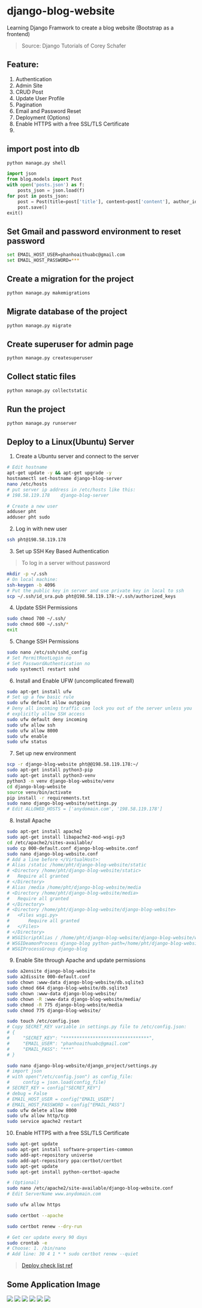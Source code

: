 # django-blog-website
Learning Django Framwork to create a blog website (Bootstrap as a frontend)
> Source: Django Tutorials of Corey Schafer
## Feature:
1. Authentication
2. Admin Site
3. CRUD Post
4. Update User Profile
5. Pagination
6. Email and Password Reset
7. Deployment (Options)
8. Enable HTTPS with a free SSL/TLS Certificate
9. 

## import post into db
```bash
python manage.py shell
```

```python
import json
from blog.models import Post
with open('posts.json') as f:
    posts_json = json.load(f)
for post in posts_json:
    post = Post(title=post['title'], content=post['content'], author_id=post['user_id'])
    post.save()
exit()
```

## Set Gmail and password environment to reset password

```bash
set EMAIL_HOST_USER=phanhoaithuabc@gmail.com
set EMAIL_HOST_PASSWORD=***
```

## Create a migration for the project

```bash
python manage.py makemigrations
```

## Migrate database of the project

```bash
python manage.py migrate
```

## Create superuser for admin page

```bash
python manage.py createsuperuser
```
## Collect static files

```bash
python manage.py collectstatic
```
## Run the project

```bash
python manage.py runserver
```

## Deploy to a Linux(Ubuntu) Server
1. Create a Ubuntu server and connect to the server
```bash
# Edit hostname
apt-get update -y && apt-get upgrade -y
hostnamectl set-hostname django-blog-server
nano /etc/hosts
# put server ip address in /etc/hosts like this:
# 198.58.119.178    django-blog-server

# Create a new user
adduser pht
adduser pht sudo
```
2. Log in with new user
```bash
ssh pht@198.58.119.178
```
3. Set up SSH Key Based Authentication
> To log in a server without password
```bash
mkdir -p ~/.ssh
# On local machine:
ssh-keygen -b 4096
# Put the public key in server and use private key in local to ssh
scp ~/.ssh/id_sra.pub pht@198.58.119.178:~/.ssh/authorized_keys
```
4. Update SSH Permissions
```bash
sudo chmod 700 ~/.ssh/
sudo chmod 600 ~/.ssh/*
exit
```
5. Change SSH Permissions
```bash
sudo nano /etc/ssh/sshd_config
# Set PermitRootLogin no
# Set PasswordAuthentication no
sudo systemctl restart sshd
```
6. Install and Enable UFW (uncomplicated firewall)
```bash
sudo apt-get install ufw
# Set up a few basic rule
sudo ufw default allow outgoing
# Deny all incoming traffic can lock you out of the server unless you
# explicitly allow SSH access
sudo ufw default deny incoming
sudo ufw allow ssh
sudo ufw allow 8000
sudo ufw enable
sudo ufw status
```
7. Set up new environment
```bash
scp -r django-blog-website pht@@198.58.119.178:~/
sudo apt-get install python3-pip
sudo apt-get install python3-venv
python3 -m venv django-blog-website/venv
cd django-blog-website
source venv/bin/activate
pip install -r requirements.txt
sudo nano django-blog-website/settings.py
# Edit ALLOWED_HOSTS = ['anydomain.com', '198.58.119.178']
```
8. Install Apache
```bash
sudo apt-get install apache2
sudo apt-get install libapache2-mod-wsgi-py3
cd /etc/apache2/sites-available/
sudo cp 000-default.conf django-blog-website.conf
sudo nano django-blog-website.conf
# Add a line before </VirtualHost>: 
# Alias /static /home/pht/django-blog-website/static
# <Directory /home/pht/django-blog-website/static>
#   Require all granted
# </Directory>
# Alias /media /home/pht/django-blog-website/media
# <Directory /home/pht/django-blog-website/media>
#   Require all granted
# </Directory>
# <Directory /home/pht/django-blog-website/django-blog-website>
#   <Files wsgi.py>
#       Require all granted
#   </Files>
# </Directory>
# WSGIScriptAlias / /home/pht/django-blog-website/django-blog-website/wsgi.py
# WSGIDeamonProcess django-blog python-path=/home/pht/django-blog-website python-home=/home/pht/django-blog-website/venv
# WSGIProcessGroup django-blog
```
9. Enable Site through Apache and update permissions
```bash
sudo a2ensite django-blog-website 
sudo a2dissite 000-default.conf
sudo chown :www-data django-blog-website/db.sqlite3
sudo chmod 664 django-blog-website/db.sqlite3
sudo chown :www-data django-blog-website/
sudo chown -R :www-data django-blog-website/media/
sudo chmod -R 775 django-blog-website/media
sudo chmod 775 django-blog-website/

sudo touch /etc/config.json
# Copy SECRET_KEY variable in settings.py file to /etc/config.json:
# {
#     "SECRET_KEY": "********************************",
#     "EMAIL_USER": "phanhoaithuabc@gmail.com"
#     "EMAIL_PASS": "***"
# }

sudo nano django-blog-website/django_project/settings.py
# import json
# with open("/etc/config.json") as config_file:
#     config = json.load(config_file)
# SECRET_KEY = config["SECRET_KEY"]
# debug = False
# EMAIL_HOST_USER = config["EMAIL_USER"]
# EMAIL_HOST_PASSWORD = config["EMAIL_PASS"]
sudo ufw delete allow 8000
sudo ufw allow http/tcp
sudo service apache2 restart
```

10. Enable HTTPS with a free SSL/TLS Certificate
```bash
sudo apt-get update
sudo apt-get install software-properties-common
sudo add-apt-repository universe
sudo add-apt-repository ppa:certbot/certbot
sudo apt-get update
sudo apt-get install python-certbot-apache

# (Optional)
sudo nano /etc/apache2/site-available/django-blog-website.conf
# Edit ServerName www.anydomain.com

sudo ufw allow https

sudo certbot --apache

sudo certbot renew --dry-run

# Get cer update every 90 days
sudo crontab -e
# Choose: 1. /bin/nano
# Add line: 30 4 1 * * sudo certbot renew --quiet 
```

> [Deploy check list ref](https://docs.djangoproject.com/en/4.1/howto/deployment/checklist/)

## Some Application Image
<img src="images/home_page.png">
<img src="images\admin_page.png">
<img src="images\new_post.png">
<img src="images\post_detail.png">
<img src="images\profile.png">
<img src="images\reset_password.png">
